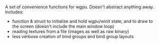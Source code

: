 A set of convenience functions for wgpu. Doesn't abstract anything away. Includes:
- function & struct to initialize and hold wgpu/winit state, and to draw to the screen (doesn't include the main window loop)
- reading textures from a file (images as well as raw binary)
- less verbose creation of bind groups and bind group layouts
